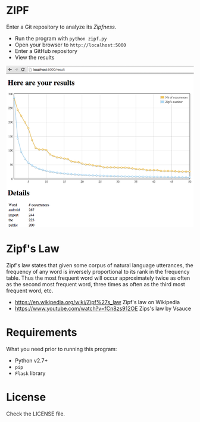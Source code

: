 # ZIPF

Enter a Git repository to analyze its _Zipfness_.

* Run the program with `python zipf.py`
* Open your browser to `http://localhost:5000`
* Enter a GitHub repository
* View the results

![Results](static/results.png)

# Zipf's Law
	
Zipf's law states that given some corpus of natural language utterances, the frequency of any word is inversely proportional to its rank in the frequency table. Thus the most frequent word will occur approximately twice as often as the second most frequent word, three times as often as the third most frequent word, etc.

* https://en.wikipedia.org/wiki/Zipf%27s_law Zipf's law on Wikipedia
* https://www.youtube.com/watch?v=fCn8zs912OE Zips's law by Vsauce
 
# Requirements

What you need prior to running this program:

* Python v2.7+
* `pip`
* `Flask` library
 
# License

Check the LICENSE file.
